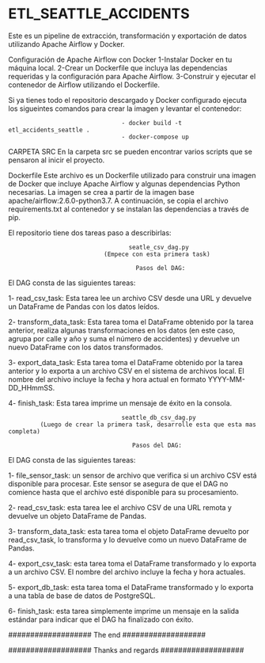 # ETL_SEATTLE_ACCIDENTS
Este es un pipeline de extracción, transformación y exportación de datos utilizando Apache Airflow y Docker.

   Configuración de Apache Airflow con Docker
1-Instalar Docker en tu máquina local.
2-Crear un Dockerfile que incluya las dependencias requeridas y la configuración para Apache Airflow.
3-Construir y ejecutar el contenedor de Airflow utilizando el Dockerfile.

Si ya tienes todo el repositorio descargado y Docker configurado ejecuta los sigueintes comandos para crear la imagen y levantar el contenedor:
                                    
                                    - docker build -t etl_accidents_seattle .
                                    - docker-compose up


   CARPETA SRC
 En la carpeta src se pueden encontrar varios scripts que se pensaron al inicir el proyecto.
  
  
   Dockerfile
Este archivo es un Dockerfile utilizado para construir una imagen de Docker que incluye Apache Airflow y algunas dependencias Python necesarias. La imagen se crea a partir de la imagen base apache/airflow:2.6.0-python3.7. A continuación, se copia el archivo requirements.txt al contenedor y se instalan las dependencias a través de pip.



El repositorio tiene dos tareas paso a describirlas:



                                      seatle_csv_dag.py
                               (Empece con esta primera task)
                                                    
                                        Pasos del DAG:  
                                                           
El DAG consta de las siguientes tareas:

1- read_csv_task: Esta tarea lee un archivo CSV desde una URL y devuelve un DataFrame de Pandas con los datos leídos.

2- transform_data_task: Esta tarea toma el DataFrame obtenido por la tarea anterior, realiza algunas transformaciones en los datos (en este caso, agrupa por calle y año y suma el número de accidentes) y devuelve un nuevo DataFrame con los datos transformados.

3- export_data_task: Esta tarea toma el DataFrame obtenido por la tarea anterior y lo exporta a un archivo CSV en el sistema de archivos local. El nombre del archivo incluye la fecha y hora actual en formato YYYY-MM-DD_HHmmSS.

4- finish_task: Esta tarea imprime un mensaje de éxito en la consola.
                                                    
                                                    
                                                        
                                                                                                                
                                                                                                             
                                                        
                                                                                                                                                                  
                                    seattle_db_csv_dag.py
             (Luego de crear la primera task, desarrolle esta que esta mas completa)
                                   
                                       Pasos del DAG:
                                       
El DAG consta de las siguientes tareas:

1- file_sensor_task: un sensor de archivo que verifica si un archivo CSV está disponible para procesar. Este sensor se asegura de que el DAG no comience hasta que el archivo esté disponible para su procesamiento.

2- read_csv_task: esta tarea lee el archivo CSV de una URL remota y devuelve un objeto DataFrame de Pandas.

3- transform_data_task: esta tarea toma el objeto DataFrame devuelto por read_csv_task, lo transforma y lo devuelve como un nuevo DataFrame de Pandas.

4- export_csv_task: esta tarea toma el DataFrame transformado y lo exporta a un archivo CSV. El nombre del archivo incluye la fecha y hora actuales.

5- export_db_task: esta tarea toma el DataFrame transformado y lo exporta a una tabla de base de datos de PostgreSQL.

6- finish_task: esta tarea simplemente imprime un mensaje en la salida estándar para indicar que el DAG ha finalizado con éxito.



###################    The end    ###################


###################    Thanks and regards    ###################
  
